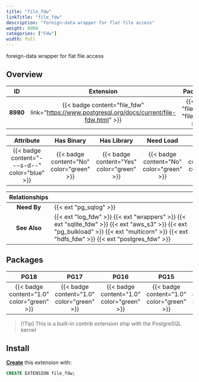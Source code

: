 ```yaml
---
title: "file_fdw"
linkTitle: "file_fdw"
description: "foreign-data wrapper for flat file access"
weight: 8980
categories: ["Fdw"]
width: full
---
```


foreign-data wrapper for flat file access

## Overview

|    ID    | Extension |  Package   | Version |        Category        |           License            |       Language       |
|:--------:|:---------:|:----------:|:-------:|:----------------------:|:----------------------------:|:--------------------:|
| **8980** | {{< badge content="file_fdw" link="https://www.postgresql.org/docs/current/file-fdw.html" >}} | {{< ext "file_fdw" "file_fdw" >}} | `1.0` | {{< category "FDW" >}} | {{< license "PostgreSQL" >}} | {{< language "C" >}} |


|  Attribute | Has Binary | Has Library | Need Load | Has DDL | Relocatable | Trusted |
|:----------:|:----------:|:-----------:|:---------:|:-------:|:-----------:|:-------:|
| {{< badge content="---s-d--" color="blue" >}} | {{< badge content="No" color="green" >}} | {{< badge content="Yes" color="green" >}} | {{< badge content="No" color="green" >}} | {{< badge content="Yes" color="green" >}} | {{< badge content="no" color="red" >}} | {{< badge content="no" color="red" >}} |


| **Relationships** |   |
|:-----------------:|:----|
|    **Need By**    | {{< ext "pg_sqlog" >}} |
|   **See Also**    | {{< ext "log_fdw" >}} {{< ext "wrappers" >}} {{< ext "sqlite_fdw" >}} {{< ext "aws_s3" >}} {{< ext "pg_bulkload" >}} {{< ext "multicorn" >}} {{< ext "hdfs_fdw" >}} {{< ext "postgres_fdw" >}} |


## Packages

| **PG18** | **PG17** | **PG16** | **PG15** | **PG14** |
|:--------:|:--------:|:--------:|:--------:|:--------:|
| {{< badge content="1.0" color="green" >}} | {{< badge content="1.0" color="green" >}} | {{< badge content="1.0" color="green" >}} | {{< badge content="1.0" color="green" >}} | {{< badge content="1.0" color="green" >}} |

> [!Tip] This is a built-in contrib extension ship with the PostgreSQL kernel


## Install

[**Create**](https://ext.pgsty.com/usage/create) this extension with:

```sql
CREATE EXTENSION file_fdw;
```
